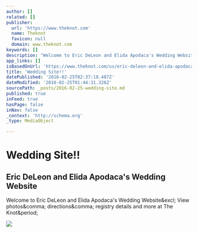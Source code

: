 ```yaml
---
author: []
related: []
publisher:
  url: 'https://www.theknot.com'
  name: Theknot
  favicon: null
  domain: www.theknot.com
keywords: []
description: "Welcome to Eric DeLeon and Elida Apodaca's Wedding Website! View photos, directions, registry details and more at The Knot."
app_links: []
isBasedOnUrl: 'https://www.theknot.com/us/eric-deleon-and-elida-apodaca-oct-2016?utm_source=theknot.com&utm_medium=email&utm_campaign=wedding-websites'
title: 'Wedding Site!!'
datePublished: '2016-02-25T02:37:18.487Z'
dateModified: '2016-02-25T01:44:31.326Z'
sourcePath: _posts/2016-02-25-wedding-site.md
published: true
inFeed: true
hasPage: false
inNav: false
_context: 'http://schema.org'
_type: MediaObject

---
```

# Wedding Site!!

<article style=""><h1>Eric DeLeon and Elida Apodaca's Wedding Website</h1><p>Welcome to Eric DeLeon and Elida Apodaca's Wedding Website&amp;excl; View photos&amp;comma; directions&amp;comma; registry details and more at The Knot&amp;period;</p><img src="https://media.front.xoedge.com/images/68eb1a48-0aad-42e4-9346-93dfebbace2d~rt_180-cr_0.571.2583.1862-rs_1024.h" /></article>